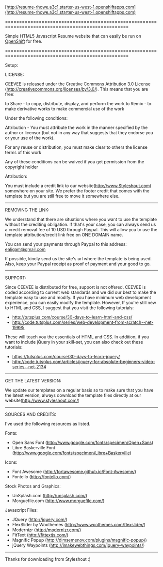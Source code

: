 [http://resume-rhowe.a3c1.starter-us-west-1.openshiftapps.com](http://resume-rhowe.a3c1.starter-us-west-1.openshiftapps.com)


==================================================================================================

Simple HTML5 Javascript Resume website that can easily be run on [OpenShift](https://www.openshift.com/) for free.

==================================================================================================

Setup:




LICENSE:

CEEVEE is released under the Creative Commons Attribution 3.0 License
(http://creativecommons.org/licenses/by/3.0/). This means that you are free:

   to Share - to copy, distribute, display, and perform the work
   to Remix - to make derivative works
   to make commercial use of the work

Under the following conditions:

   Attribution - You must attribute the work in the manner specified by the
   author or licensor (but not in any way that suggests that they endorse you
   or your use of the work).

   For any reuse or distribution, you must make clear to others the license
   terms of this work

   Any of these conditions can be waived if you get permission from the
   copyright holder

Attribution:

   You must include a credit link to our website(http://www.Styleshout.com) somewhere on
   your site. We prefer the footer credit that comes with the template but you are still
   free to move it somewhere else.


-----------------------------------------------------------------------------------------------------


REMOVING THE LINK:

We understand that there are situations where you want to use the template without the
crediting obligation. If that's your case, you can always send us a
credit removal fee of 10 USD through Paypal. This will allow you to use the
template attribution/credit link free on ONE DOMAIN name.

You can send your payments through Paypal to this address: ealigam@gmail.com

If possible, kindly send us the site's url where the template is being used.
Also, keep your Paypal receipt as proof of payment and your good to go.


------------------------------------------------------------------------------------------------------


SUPPORT:

Since CEEVEE is distributed for free, support is not offered. CEEVEE is coded according
to current web standards and we did our best to make the template easy to use and modify.
If you have minimum web development experience, you can easily modify the template.
However, If you're still new to HTML and CSS, I suggest that you visit the
following tutorials:

 - http://tutsplus.com/course/30-days-to-learn-html-and-css/
 - http://code.tutsplus.com/series/web-development-from-scratch--net-19995

These will teach you the essentials of HTML and CSS. In addition, if you want to include
jQuery in your skill-set, you can also check out these tutorials:

 - https://tutsplus.com/course/30-days-to-learn-jquery/
 - http://code.tutsplus.com/articles/jquery-for-absolute-beginners-video-series--net-2134


------------------------------------------------------------------------------------------------------


GET THE LATEST VERSION:

We update our templates on a regular basis so to make sure that you have the latest version,
always download the template files directly at our website(http://www.styleshout.com/)



-------------------------------------------------------------------------------------------------------


SOURCES AND CREDITS:

I've used the following resources as listed.

Fonts:
 - Open Sans Font (http://www.google.com/fonts/specimen/Open+Sans)
 - Libre Baskerville Font (http://www.google.com/fonts/specimen/Libre+Baskerville)

Icons:
 - Font Awesome (http://fortawesome.github.io/Font-Awesome/)
 - Fontello (http://fontello.com/)

Stock Photos and Graphics:
 - UnSplash.com (http://unsplash.com/)
 - Morguefile.com (http://www.morguefile.com/)

Javascript Files:

 - JQuery (http://jquery.com/)
 - FlexSlider by Woothemes (http://www.woothemes.com/flexslider/)
 - Modernizr (http://modernizr.com/)
 - FitText (http://fittextjs.com/)
 - Magnific Popup (http://dimsemenov.com/plugins/magnific-popup/)
 - jQuery Waypoints (http://imakewebthings.com/jquery-waypoints/)


---------------------------------------------------------------------------------------------------------


Thanks for downloading from Styleshout :)
